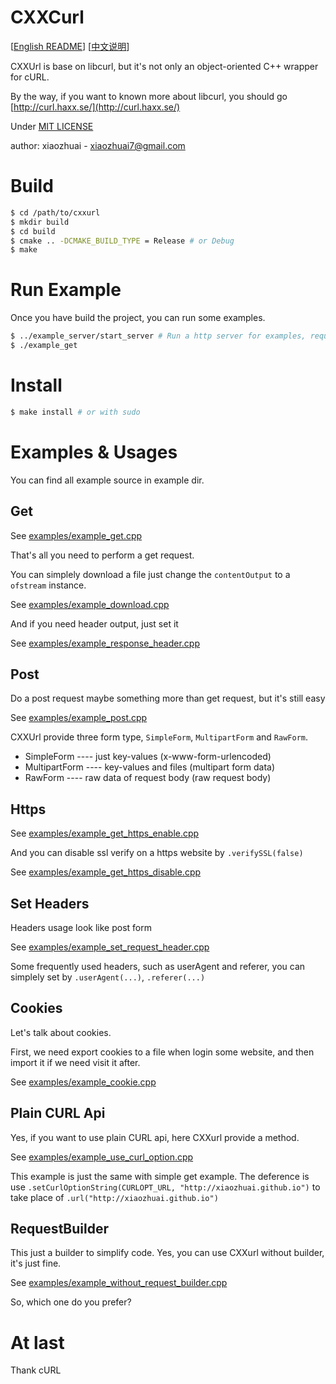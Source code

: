 # CXXCurl

[[English README](README.md)] [[中文说明](README_CN.md)]

CXXUrl is base on libcurl, but it's not only an object-oriented C++ wrapper for cURL.

By the way, if you want to known more about libcurl, you should go [http://curl.haxx.se/](http://curl.haxx.se/)

Under [MIT LICENSE](LICENSE)

author: xiaozhuai - [xiaozhuai7@gmail.com](xiaozhuai7@gmail.com)

# Build

```bash
$ cd /path/to/cxxurl
$ mkdir build
$ cd build
$ cmake .. -DCMAKE_BUILD_TYPE = Release # or Debug
$ make
```

# Run Example

Once you have build the project, you can run some examples.

```bash
$ ../example_server/start_server # Run a http server for examples, require php > 5.6
$ ./example_get
```

# Install

```bash
$ make install # or with sudo
```

# Examples & Usages

You can find all example source in example dir.

## Get

See [examples/example_get.cpp](examples/example_get.cpp)

That's all you need to perform a get request.

You can simplely download a file just change the `contentOutput` to a `ofstream` instance.

See [examples/example_download.cpp](examples/example_download.cpp)

And if you need header output, just set it

See [examples/example_response_header.cpp](examples/example_response_header.cpp)

## Post

Do a post request maybe something more than get request, but it's still easy

See [examples/example_post.cpp](examples/example_post.cpp)

CXXUrl provide three form type, `SimpleForm`, `MultipartForm` and `RawForm`.
* SimpleForm ---- just key-values (x-www-form-urlencoded)
* MultipartForm ---- key-values and files (multipart form data)
* RawForm ---- raw data of request body (raw request body)

## Https

See [examples/example_get_https_enable.cpp](examples/example_get_https_enable.cpp)

And you can disable ssl verify on a https website by `.verifySSL(false)`

See [examples/example_get_https_disable.cpp](examples/example_get_https_disable.cpp)

## Set Headers

Headers usage look like post form

See [examples/example_set_request_header.cpp](examples/example_set_request_header.cpp)

Some frequently used headers, such as userAgent and referer, you can simplely set by `.userAgent(...)`, `.referer(...)`

## Cookies

Let's talk about cookies. 

First, we need export cookies to a file when login some website, and then import it if we need visit it after.

See [examples/example_cookie.cpp](examples/example_cookie.cpp)

## Plain CURL Api

Yes, if you want to use plain CURL api, here CXXurl provide a method.

See [examples/example_use_curl_option.cpp](examples/example_use_curl_option.cpp)

This example is just the same with simple get example.
The deference is use `.setCurlOptionString(CURLOPT_URL, "http://xiaozhuai.github.io")` to take place of `.url("http://xiaozhuai.github.io")`

## RequestBuilder

This just a builder to simplify code. Yes, you can use CXXurl without builder, it's just fine.

See [examples/example_without_request_builder.cpp](examples/example_without_request_builder.cpp)

So, which one do you prefer?

# At last
Thank cURL
